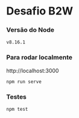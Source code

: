 # Desafio B2W
### Versão do Node
`v8.16.1`
### Para rodar localmente
http://localhost:3000

`npm run serve`

### Testes
`npm test`
